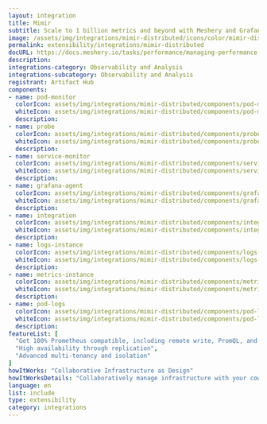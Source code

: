 ```yaml
---
layout: integration
title: Mimir
subtitle: Scale to 1 billion metrics and beyond with Meshery and Grafana Mimir
image: /assets/img/integrations/mimir-distributed/icons/color/mimir-distributed-color.svg
permalink: extensibility/integrations/mimir-distributed
docURL: https://docs.meshery.io/tasks/performance/managing-performance
description: 
integrations-category: Observability and Analysis
integrations-subcategory: Observability and Analysis
registrant: Artifact Hub
components: 
- name: pod-monitor
  colorIcon: assets/img/integrations/mimir-distributed/components/pod-monitor/icons/color/pod-monitor-color.svg
  whiteIcon: assets/img/integrations/mimir-distributed/components/pod-monitor/icons/white/pod-monitor-white.svg
  description: 
- name: probe
  colorIcon: assets/img/integrations/mimir-distributed/components/probe/icons/color/probe-color.svg
  whiteIcon: assets/img/integrations/mimir-distributed/components/probe/icons/white/probe-white.svg
  description: 
- name: service-monitor
  colorIcon: assets/img/integrations/mimir-distributed/components/service-monitor/icons/color/service-monitor-color.svg
  whiteIcon: assets/img/integrations/mimir-distributed/components/service-monitor/icons/white/service-monitor-white.svg
  description: 
- name: grafana-agent
  colorIcon: assets/img/integrations/mimir-distributed/components/grafana-agent/icons/color/grafana-agent-color.svg
  whiteIcon: assets/img/integrations/mimir-distributed/components/grafana-agent/icons/white/grafana-agent-white.svg
  description: 
- name: integration
  colorIcon: assets/img/integrations/mimir-distributed/components/integration/icons/color/integration-color.svg
  whiteIcon: assets/img/integrations/mimir-distributed/components/integration/icons/white/integration-white.svg
  description: 
- name: logs-instance
  colorIcon: assets/img/integrations/mimir-distributed/components/logs-instance/icons/color/logs-instance-color.svg
  whiteIcon: assets/img/integrations/mimir-distributed/components/logs-instance/icons/white/logs-instance-white.svg
  description: 
- name: metrics-instance
  colorIcon: assets/img/integrations/mimir-distributed/components/metrics-instance/icons/color/metrics-instance-color.svg
  whiteIcon: assets/img/integrations/mimir-distributed/components/metrics-instance/icons/white/metrics-instance-white.svg
  description: 
- name: pod-logs
  colorIcon: assets/img/integrations/mimir-distributed/components/pod-logs/icons/color/pod-logs-color.svg
  whiteIcon: assets/img/integrations/mimir-distributed/components/pod-logs/icons/white/pod-logs-white.svg
  description: 
featureList: [
  "Get 100% Prometheus compatible, including remote write, PromQL, and alerting",
  "High availability through replication",
  "Advanced multi-tenancy and isolation"
]
howItWorks: "Collaborative Infrastructure as Design"
howItWorksDetails: "Collaboratively manage infrastructure with your coworkers synchronously sharing the same designs."
language: en
list: include
type: extensibility
category: integrations
---
```

